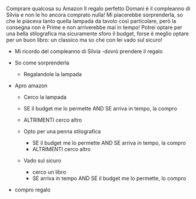 Comprare qualcosa su Amazon 
Il regalo perfetto
Domani è il compleanno di Silvia e non le ho ancora comprato nulla! Mi piacerebbe sorprenderla, so che le piaceva tanto quella lampada da tavolo così particolare, però la consegna non è Prime e non arriverebbe mai in tempo! Potrei optare per una bella stilografica ma sicuramente sforo il budget, forse è meglio optare per un buon libro: un classico ma so che con lei vado sul sicuro!


- Mi ricordo del compleanno di Silvia 
    -dovrò prendere il regalo
    
- So come sorprenderla
    - Regalandole la lampada
   

- Apro amazon
    - Cerco la lampada
    - SE il budget me lo permette AND SE arriva in tempo, la compro
    - ALTRIMENTI cerco altro

  - Opto per una penna stilografica 
    - SE il budget me lo permette AND SE arriva in tempo, la compro
    - ALTRIMENTI cerco altro

  - Vado sul sicuro
    - cerco un libro
    - SE arriva in tempo AND SE il budget me lo permette, lo compro


- compro regalo